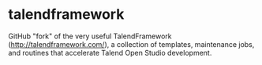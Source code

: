 # talendframework
GitHub "fork" of the very useful TalendFramework (http://talendframework.com/), a collection of templates, maintenance jobs, and routines that accelerate Talend Open Studio development.
